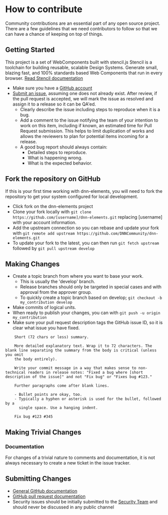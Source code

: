 # How to contribute

Community contributions are an essential part of any open source project.
There are a few guidelines that we need contributors to follow so that we can have a chance of keeping on top of things.

## Getting Started

This project is a set of WebComponents built with stencil.js
Stencil is a toolchain for building reusable, scalable Design Systems. Generate small, blazing fast, and 100% standards based Web Components that run in every browser.
[Read Stencil documentation](https://stenciljs.com/)

* Make sure you have a [GitHub account](https://github.com/signup/free)
* [Submit an issue](https://github.com/dnncommunity/dnn-elements/issues/new), assuming one does not already exist.  After review, if the pull request is accepted, we will mark the issue as resolved and assign it to a release so it can be QA'ed.
  * Clearly describe the issue including steps to reproduce when it is a bug.
  * Add a comment to the issue notifying the team of your intention to work on this item, including if known, an estimated time for Pull Request submission. This helps to limit duplication of works and allows the reviewers to plan for potential items incoming for a release.
  * A good bug report should always contain:
    * Detailed steps to reproduce.
    * What is happening wrong.
    * What is the expected behavior.

## Fork the repository on GitHub

If this is your first time working with dnn-elements, you will need to fork the repository to get your system configured for local development.

* Click fork on the dnn-elements project
* Clone your fork locally with `git clone https://github.com/[username]/dnn-elements.git` replacing [username] with your account information.
* Add the upstream connection so you can rebase and update your fork with `git remote add upstream https://github.com/DNNCommunity/dnn-elements.git`
* To update your fork to the latest, you can then run `git fetch upstream` followed by `git pull upstream develop`

## Making Changes

* Create a topic branch from where you want to base your work.
  * This is usually the 'develop' branch.
  * Release branches should only be targeted in special cases and with approval from the approver group.
  * To quickly create a topic branch based on develop; `git checkout -b my_contribution develop`
* Make commits of logical units.
* When ready to publish your changes, you can with `git push -u origin my_contribution`
* Make sure your pull request description tags the GitHub issue ID, so it is clear what issue you have fixed.

````
    Short (72 chars or less) summary.

    More detailed explanatory text. Wrap it to 72 characters. The blank line separating the summary from the body is critical (unless you omit
    the body entirely).

    Write your commit message in a way that makes sense to non-technical readers in release notes: "Fixed a bug where [short description of the issue]" and not "Fix bug" or "Fixes bug #123."

    Further paragraphs come after blank lines.

    - Bullet points are okay, too.
    - Typically a hyphen or asterisk is used for the bullet, followed by a
      single space. Use a hanging indent.
  
    Fix bug #123 #345
````

## Making Trivial Changes

### Documentation

For changes of a trivial nature to comments and documentation, it is not
always necessary to create a new ticket in the issue tracker.

## Submitting Changes
* [General GitHub documentation](http://help.github.com/)
* [GitHub pull request documentation](http://help.github.com/send-pull-requests/)
* Security issues should be initially submitted to the [Security Team](https://github.com/dnnsoftware/Dnn.Platform/security/policy) and should never be discussed in any public channel

